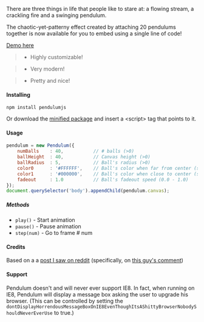 There are three things in life that people like to stare at: a flowing stream, a crackling fire and a swinging pendulum.

The chaotic-yet-patterny effect created by attaching 20 pendulums together is now available for you to embed using a single line of code!

[Demo here](//dutzi.github.io/pendulum)

> * Highly customizable!

> * Very modern!

> * Pretty and nice!

#### Installing

```
npm install pendulumjs
```

Or download the [minified package](https://github.com/dutzi/pendulum/blob/master/dist/pendulum.min.js) and insert a &lt;script&gt; tag that points to it.

#### Usage

```javascript
pendulum = new Pendulum({
    numBalls    : 40,           // # balls (>0)
    ballHeight  : 40,           // Canvas height (>0)
    ballRadius  : 5,            // Ball's radius (>0)
    color0      : '#FFFFFF',    // Ball's color when far from center (string)
    color1      : '#000000',    // Ball's color when close to center (string)
    fadeout     : 1.0           // Ball's fadeout speed (0.0 - 1.0)
});
document.querySelector('body').appendChild(pendulum.canvas);
```

##### Methods

* `play()` - Start animation
* `pause()` - Pause animation
* `step(num)` - Go to frame # num

#### Credits

Based on a a [post I saw on reddit](http://www.reddit.com/r/gifs/comments/2on8si/connecting_to_server_so_mesmerizing/) (specifically, on [this guy's comment](http://www.reddit.com/r/gifs/comments/2on8si/connecting_to_server_so_mesmerizing/cmow0sz))

#### Support

Pendulum doesn't and will never ever support IE8. In fact, when running on IE8, Pendulum will display a message box asking the user to upgrade his browser. (This can be controlled by setting the `dontDisplayHorrendousMessageBoxOnIE8EvenThoughItsAShittyBrowserNobodyShouldNeverEverUse` to true.)
